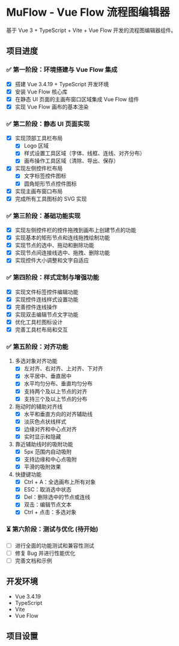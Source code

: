 <!--
 * @Description: 
 * @Author: tianyi
 * @Date: 2025-02-23 11:47:44
 * @LastEditors: tianyi
 * @LastEditTime: 2025-02-23 18:46:05
 * @FilePath: \muflow\readme.md
-->
# MuFlow - Vue Flow 流程图编辑器

基于 Vue 3 + TypeScript + Vite + Vue Flow 开发的流程图编辑器组件。

## 项目进度

### ✅ 第一阶段：环境搭建与 Vue Flow 集成
- [x] 搭建 Vue 3.4.19 + TypeScript 开发环境
- [x] 安装 Vue Flow 核心库
- [x] 在静态 UI 页面的主画布窗口区域集成 Vue Flow 组件
- [x] 实现 Vue Flow 画布的基本渲染

### ✅ 第二阶段：静态 UI 页面实现
- [x] 实现顶部工具栏布局
  - [x] Logo 区域
  - [x] 样式设置工具区域（字体、线框、连线、对齐分布）
  - [x] 画布操作工具区域（清除、导出、保存）
- [x] 实现左侧控件栏布局
  - [x] 文字标签控件图标
  - [x] 圆角矩形节点控件图标
- [x] 实现主画布窗口布局
- [x] 完成所有工具图标的 SVG 实现

### ✅ 第三阶段：基础功能实现
- [x] 实现左侧控件栏的控件拖拽到画布上创建节点的功能
- [x] 实现基本的矩形节点和连线拖拽绘制功能
- [x] 实现节点的选中、拖动和删除功能
- [x] 实现节点间连接线选中、拖拽、删除功能
- [x] 实现控件大小调整和文字自适应

### ✅ 第四阶段：样式定制与增强功能
- [x] 实现文件标签控件编辑功能
- [x] 实现控件连线样式设置功能
- [x] 完善控件连线操作
- [x] 实现双击编辑节点文字功能
- [x] 优化工具栏图标设计
- [x] 完善工具栏布局和交互

### ✅ 第五阶段：对齐功能

1. 多选对象对齐功能
   - [x] 左对齐、右对齐、上对齐、下对齐
   - [x] 水平居中、垂直居中
   - [x] 水平均匀分布、垂直均匀分布
   - [x] 支持两个及以上节点的对齐
   - [x] 支持三个及以上节点的分布

2. 拖动时的辅助对齐线
   - [x] 水平和垂直方向的对齐辅助线
   - [x] 淡灰色点状线样式
   - [x] 边缘对齐和中心点对齐
   - [x] 实时显示和隐藏

3. 靠近辅助线时的吸附功能
   - [x] 5px 范围内自动吸附
   - [x] 支持边缘和中心点吸附
   - [x] 平滑的吸附效果

4. 快捷键功能
   - [x] Ctrl + A：全选画布上所有对象
   - [x] ESC：取消选中状态
   - [x] Del：删除选中的节点或连线
   - [x] 双击：编辑节点文本
   - [x] Ctrl + 点击：多选对象

### ⏳ 第六阶段：测试与优化 (待开始)
- [ ] 进行全面的功能测试和兼容性测试
- [ ] 修复 Bug 并进行性能优化
- [ ] 完善文档和示例

## 开发环境

- Vue 3.4.19
- TypeScript
- Vite
- Vue Flow

## 项目设置

